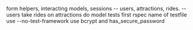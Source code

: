 form helpers, interacting models, sessions 
-- users, attractions, rides. 
    -- users take rides on attractions 
do model tests first
    rspec name of testfile
use --no-test-framework
use bcrypt and has_secure_password 



